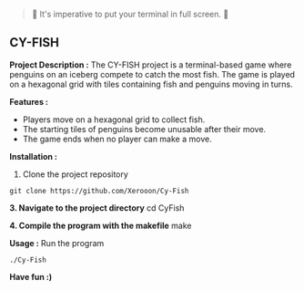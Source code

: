 > 🚨 It's imperative to put your terminal in full screen. 🚨

## **CY-FISH**

**Project Description :**
The CY-FISH project is a terminal-based game where penguins on an iceberg compete to catch the most fish. The game is played on a hexagonal grid with tiles containing fish and penguins moving in turns.

**Features :**
- Players move on a hexagonal grid to collect fish.
- The starting tiles of penguins become unusable after their move.
- The game ends when no player can make a move.

**Installation :**
1. Clone the project repository
```
git clone https://github.com/Xerooon/Cy-Fish
```

**3. Navigate to the project directory**
cd CyFish

**4. Compile the program with the makefile**
make

**Usage :**
Run the program
```
./Cy-Fish
```

**Have fun :)**
